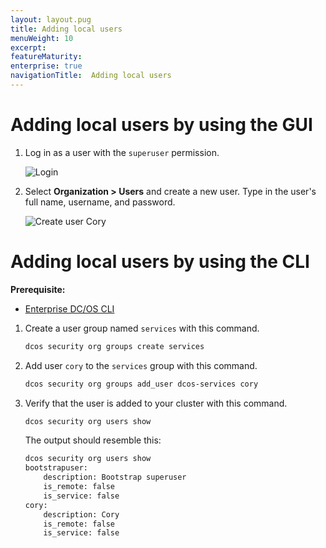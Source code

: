 ```yaml
---
layout: layout.pug
title: Adding local users
menuWeight: 10
excerpt:
featureMaturity:
enterprise: true
navigationTitle:  Adding local users
---
```




# Adding local users by using the GUI

1. Log in as a user with the `superuser` permission.
   
   ![Login](/docs/1.10/img/gui-installer-login-ee.gif)

1. Select **Organization > Users** and create a new user. Type in the user's full name, username, and password. 
        
   ![Create user Cory](/docs/1.10/img/service-group3.png)
   
   
# Adding local users by using the CLI

**Prerequisite:**
- [Enterprise DC/OS CLI](/docs/1.10/cli/enterprise-cli/)


1.  Create a user group named `services` with this command.

    ```bash
    dcos security org groups create services
    ```
    
1.  Add user `cory` to the `services` group with this command. 

    ```bash
    dcos security org groups add_user dcos-services cory
    ```
    
1.  Verify that the user is added to your cluster with this command.

    ```bash
    dcos security org users show
    ```
    
    The output should resemble this:
    
    ```bash
    dcos security org users show
    bootstrapuser:
        description: Bootstrap superuser
        is_remote: false
        is_service: false
    cory:
        description: Cory
        is_remote: false
        is_service: false
    ```

